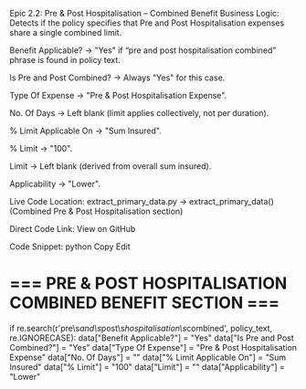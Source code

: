 Epic 2.2: Pre & Post Hospitalisation – Combined Benefit
Business Logic: Detects if the policy specifies that Pre and Post Hospitalisation expenses share a single combined limit.

Benefit Applicable? → "Yes" if “pre and post hospitalisation combined” phrase is found in policy text.

Is Pre and Post Combined? → Always "Yes" for this case.

Type Of Expense → "Pre & Post Hospitalisation Expense".

No. Of Days → Left blank (limit applies collectively, not per duration).

% Limit Applicable On → "Sum Insured".

% Limit → "100".

Limit → Left blank (derived from overall sum insured).

Applicability → "Lower".

Live Code Location: extract_primary_data.py → extract_primary_data() (Combined Pre & Post Hospitalisation section)

Direct Code Link: View on GitHub

Code Snippet:
python
Copy
Edit
# === PRE & POST HOSPITALISATION COMBINED BENEFIT SECTION ===
if re.search(r'pre\s*and\s*post\s*hospitalisation\s*combined', policy_text, re.IGNORECASE):
    data["Benefit Applicable?"] = "Yes"
    data["Is Pre and Post Combined?"] = "Yes"
    data["Type Of Expense"] = "Pre & Post Hospitalisation Expense"
    data["No. Of Days"] = ""
    data["% Limit Applicable On"] = "Sum Insured"
    data["% Limit"] = "100"
    data["Limit"] = ""
    data["Applicability"] = "Lower"
